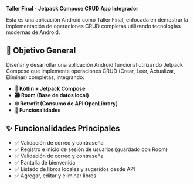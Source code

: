 
**Taller Final - Jetpack Compose CRUD App Integrador**

Esta es una aplicación Android como Taller Final, enfocada en demostrar la implementación de operaciones CRUD completas utilizando tecnologías modernas de Android.

## 🎯 Objetivo General

Diseñar y desarrollar una aplicación Android funcional utilizando Jetpack Compose que implemente operaciones CRUD (Crear, Leer, Actualizar, Eliminar) completas, integrando:

*   **🧠 Kotlin + Jetpack Compose**
*   **🗃️ Room (Base de datos local)**
*   **🌐 Retrofit (Consumo de API OpenLibrary)**
*   **🚀 Funcionalidades**

## ✨ Funcionalidades Principales

*   ✅ Validación de correo y contraseña
*   ✅ Registro e inicio de sesión de usuarios (guardado con Room)
*   ✅ Validación de correo y contraseña
*   ✅ Pantalla de bienvenida
*   ✅ Listado de libros locales y sugeridos desde API
*   ✅ Agregar, editar y eliminar libros

